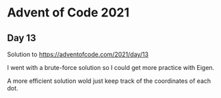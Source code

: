 # Advent of Code 2021
## Day 13

Solution to https://adventofcode.com/2021/day/13

I went with a brute-force solution so I could get more practice with Eigen.

A more efficient solution wold just keep track of the coordinates of each dot.
